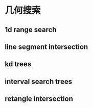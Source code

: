 # 几何搜索

## 1d range search

## line segment intersection

## kd trees

## interval search trees

## retangle intersection